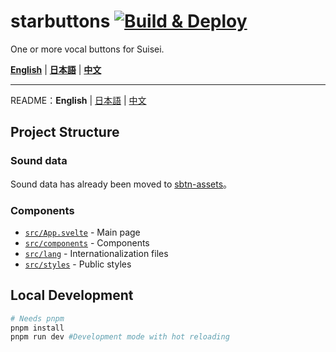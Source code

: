 # starbuttons [![Build & Deploy](https://github.com/suisei-cn/starbuttons/workflows/Build%20&%20Deploy/badge.svg)](https://github.com/suisei-cn/starbuttons/actions)

One or more vocal buttons for Suisei.

**[English](https://suisei.moe/?lang=en)** | **[日本語](https://suisei.moe/?lang=ja)** | **[中文](https://suisei.moe/?lang=zh)**

---

README：**English** | [日本語](https://github.com/suisei-cn/starbuttons/blob/master/README.ja.md) | [中文](https://github.com/suisei-cn/starbuttons/blob/master/README.md)

## Project Structure

### Sound data

Sound data has already been moved to [sbtn-assets](https://github.com/suisei-cn/sbtn-assets)。

### Components

- [`src/App.svelte`](https://github.com/suisei-cn/starbuttons/blob/master/src/App.svelte) - Main page
- [`src/components`](https://github.com/suisei-cn/starbuttons/tree/master/src/components) - Components
- [`src/lang`](https://github.com/suisei-cn/starbuttons/tree/master/src/lang) - Internationalization files
- [`src/styles`](https://github.com/suisei-cn/starbuttons/blob/master/src/styles) - Public styles

## Local Development

```sh
# Needs pnpm
pnpm install
pnpm run dev #Development mode with hot reloading
```
